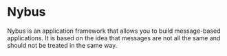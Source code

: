 # Nybus

Nybus is an application framework that allows you to build message-based applications. It is based on the idea that messages are not all the same and should not be treated in the same way.

